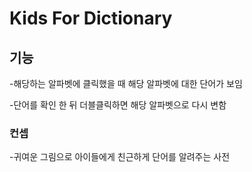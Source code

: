 # Kids For Dictionary

## 기능
-해당하는 알파벳에 클릭했을 때 해당 알파벳에 대한 단어가 보임

-단어를 확인 한 뒤 더블클릭하면 해당 알파벳으로 다시 변함

### 컨셉
-귀여운 그림으로 아이들에게 친근하게 단어를 알려주는 사전

####
